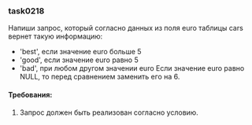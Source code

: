 
### task0218

Напиши запрос, который согласно данных из поля euro таблицы cars вернет такую информацию:
- &#39;best&#39;, если значение euro больше 5
- &#39;good&#39;, если значение euro равно 5
- &#39;bad&#39;, при любом другом значении euro
Если значение euro равно NULL, то перед сравнением заменить его на 6.


#### Требования:
1.	Запрос должен быть реализован согласно условию.

